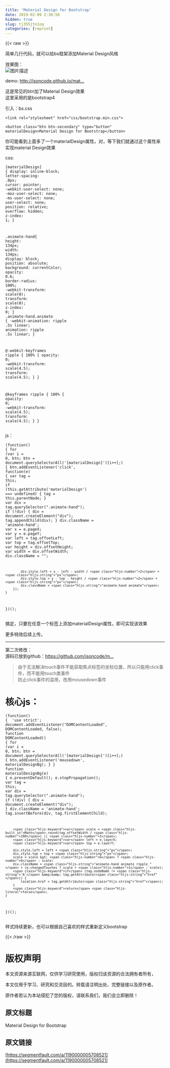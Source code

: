 ```yaml
---
title: 'Material Design for Bootstrap' 
date: 2019-02-09 2:30:58
hidden: true
slug: tj355jtn1oq
categories: [reprint]
---
```


{{< raw >}}

                    
<p>简单几行代码，就可以给bs框架添加Material Design风格</p>
<p>效果图：<br><span class="img-wrap"><img data-src="/img/bVx7b9?w=336&amp;h=83" src="https://static.alili.tech/img/bVx7b9?w=336&amp;h=83" alt="图片描述" title="图片描述" style="cursor: pointer; display: inline;"></span></p>
<p>demo: <a href="http://jsoncode.github.io/materialDesign/" rel="nofollow noreferrer" target="_blank">http://jsoncode.github.io/mat...</a></p>
<p>这是常见的btn加了Material Design效果<br>这里采用的是bootstrap4</p>
<p>引入：bs.css</p>
<div class="widget-codetool" style="display:none;">
      <div class="widget-codetool--inner">
      <span class="selectCode code-tool" data-toggle="tooltip" data-placement="top" title="" data-original-title="全选"></span>
      <span type="button" class="copyCode code-tool" data-toggle="tooltip" data-placement="top" data-clipboard-text="<link rel=&quot;stylesheet&quot; href=&quot;css/bootstrap.min.css&quot;>" title="" data-original-title="复制"></span>
      <span type="button" class="saveToNote code-tool" data-toggle="tooltip" data-placement="top" title="" data-original-title="放进笔记"></span>
      </div>
      </div><pre class="hljs xml"><code style="word-break: break-word; white-space: initial;"><span class="hljs-tag">&lt;<span class="hljs-name">link</span> <span class="hljs-attr">rel</span>=<span class="hljs-string">"stylesheet"</span> <span class="hljs-attr">href</span>=<span class="hljs-string">"css/bootstrap.min.css"</span>&gt;</span></code></pre>
<div class="widget-codetool" style="display:none;">
      <div class="widget-codetool--inner">
      <span class="selectCode code-tool" data-toggle="tooltip" data-placement="top" title="" data-original-title="全选"></span>
      <span type="button" class="copyCode code-tool" data-toggle="tooltip" data-placement="top" data-clipboard-text="<button class=&quot;btn btn-secondary&quot; type=&quot;button&quot; materialDesign>Material Design for Bootstrap</button>" title="" data-original-title="复制"></span>
      <span type="button" class="saveToNote code-tool" data-toggle="tooltip" data-placement="top" title="" data-original-title="放进笔记"></span>
      </div>
      </div><pre class="hljs scala"><code style="word-break: break-word; white-space: initial;">&lt;button <span class="hljs-class"><span class="hljs-keyword">class</span></span>=<span class="hljs-string">"btn btn-secondary"</span> <span class="hljs-class"><span class="hljs-keyword">type</span></span>=<span class="hljs-string">"button"</span> materialDesign&gt;<span class="hljs-type">Material</span> <span class="hljs-type">Design</span> <span class="hljs-keyword">for</span> <span class="hljs-type">Bootstrap</span>&lt;/button&gt;</code></pre>
<p>你可能看到上面多了一个materialDesign属性，对，等下我们就通过这个属性来实现material Design效果</p>
<p>css:</p>
<div class="widget-codetool" style="display:none;">
      <div class="widget-codetool--inner">
      <span class="selectCode code-tool" data-toggle="tooltip" data-placement="top" title="" data-original-title="全选"></span>
      <span type="button" class="copyCode code-tool" data-toggle="tooltip" data-placement="top" data-clipboard-text="[materialDesign] {
    display: inline-block;
    letter-spacing: .8px;
    cursor: pointer;
    -webkit-user-select: none;
    -moz-user-select: none;
    -ms-user-select: none;
    user-select: none;
    position: relative;
    overflow: hidden;
    z-index: 1;
}

.animate-hand{
    height: 134px;
    width: 134px;
    display: block;
    position: absolute;
    background: currentColor;
    opacity: 0.6;
    border-radius: 100%;
    -webkit-transform: scale(0);
    transform: scale(0);
    z-index: 0;
}
.animate-hand.animate {
    -webkit-animation: ripple .5s linear;
    animation: ripple .5s linear;
}

@-webkit-keyframes ripple {
    100% {
        opacity: 0;
        -webkit-transform: scale(4.5);
        transform: scale(4.5);
    }
}

@keyframes ripple {
    100% {
        opacity: 0;
        -webkit-transform: scale(4.5);
        transform: scale(4.5);
    }
}
" title="" data-original-title="复制"></span>
      <span type="button" class="saveToNote code-tool" data-toggle="tooltip" data-placement="top" title="" data-original-title="放进笔记"></span>
      </div>
      </div><pre class="hljs css"><code><span class="hljs-selector-attr">[materialDesign]</span> {
    <span class="hljs-attribute">display</span>: inline-block;
    <span class="hljs-attribute">letter-spacing</span>: .<span class="hljs-number">8px</span>;
    <span class="hljs-attribute">cursor</span>: pointer;
    <span class="hljs-attribute">-webkit-user-select</span>: none;
    <span class="hljs-attribute">-moz-user-select</span>: none;
    <span class="hljs-attribute">-ms-user-select</span>: none;
    <span class="hljs-attribute">user-select</span>: none;
    <span class="hljs-attribute">position</span>: relative;
    <span class="hljs-attribute">overflow</span>: hidden;
    <span class="hljs-attribute">z-index</span>: <span class="hljs-number">1</span>;
}

<span class="hljs-selector-class">.animate-hand</span>{
    <span class="hljs-attribute">height</span>: <span class="hljs-number">134px</span>;
    <span class="hljs-attribute">width</span>: <span class="hljs-number">134px</span>;
    <span class="hljs-attribute">display</span>: block;
    <span class="hljs-attribute">position</span>: absolute;
    <span class="hljs-attribute">background</span>: currentColor;
    <span class="hljs-attribute">opacity</span>: <span class="hljs-number">0.6</span>;
    <span class="hljs-attribute">border-radius</span>: <span class="hljs-number">100%</span>;
    <span class="hljs-attribute">-webkit-transform</span>: <span class="hljs-built_in">scale</span>(0);
    <span class="hljs-attribute">transform</span>: <span class="hljs-built_in">scale</span>(0);
    <span class="hljs-attribute">z-index</span>: <span class="hljs-number">0</span>;
}
<span class="hljs-selector-class">.animate-hand</span><span class="hljs-selector-class">.animate</span> {
    <span class="hljs-attribute">-webkit-animation</span>: ripple .<span class="hljs-number">5s</span> linear;
    <span class="hljs-attribute">animation</span>: ripple .<span class="hljs-number">5s</span> linear;
}

@-<span class="hljs-keyword">webkit</span>-<span class="hljs-keyword">keyframes</span> ripple {
    100% {
        <span class="hljs-attribute">opacity</span>: <span class="hljs-number">0</span>;
        <span class="hljs-attribute">-webkit-transform</span>: <span class="hljs-built_in">scale</span>(4.5);
        <span class="hljs-attribute">transform</span>: <span class="hljs-built_in">scale</span>(4.5);
    }
}

@<span class="hljs-keyword">keyframes</span> ripple {
    100% {
        <span class="hljs-attribute">opacity</span>: <span class="hljs-number">0</span>;
        <span class="hljs-attribute">-webkit-transform</span>: <span class="hljs-built_in">scale</span>(4.5);
        <span class="hljs-attribute">transform</span>: <span class="hljs-built_in">scale</span>(4.5);
    }
}
</code></pre>
<p>js：</p>
<div class="widget-codetool" style="display:none;">
      <div class="widget-codetool--inner">
      <span class="selectCode code-tool" data-toggle="tooltip" data-placement="top" title="" data-original-title="全选"></span>
      <span type="button" class="copyCode code-tool" data-toggle="tooltip" data-placement="top" data-clipboard-text="(function() {
    for (var i = 0, btn; btn = document.querySelectorAll('[materialDesign]')[i++];) {
        btn.addEventListener('click', function(e) {
            var tag = this;
            if (this.getAttribute('materialDesign') === undefined) {
                tag = this.parentNode;
            }
            var div = tag.querySelector(&quot;.animate-hand&quot;);
            if (!div) {
                div = document.createElement(&quot;div&quot;);
                tag.appendChild(div);
            }
            div.className = 'animate-hand';
            var x = e.pageX;
            var y = e.pageY;
            var left = tag.offsetLeft;
            var top = tag.offsetTop;
            var height = div.offsetHeight;
            var width = div.offsetWidth;
            div.className = &quot;&quot;;

            div.style.left = x - left - width / 2 + &quot;px&quot;;
            div.style.top = y - top - height / 2 + &quot;px&quot;;
            div.className = &quot;animate-hand animate&quot;;
        });
    }
})();" title="" data-original-title="复制"></span>
      <span type="button" class="saveToNote code-tool" data-toggle="tooltip" data-placement="top" title="" data-original-title="放进笔记"></span>
      </div>
      </div><pre class="hljs javascript"><code>(<span class="hljs-function"><span class="hljs-keyword">function</span>(<span class="hljs-params"></span>) </span>{
    <span class="hljs-keyword">for</span> (<span class="hljs-keyword">var</span> i = <span class="hljs-number">0</span>, btn; btn = <span class="hljs-built_in">document</span>.querySelectorAll(<span class="hljs-string">'[materialDesign]'</span>)[i++];) {
        btn.addEventListener(<span class="hljs-string">'click'</span>, <span class="hljs-function"><span class="hljs-keyword">function</span>(<span class="hljs-params">e</span>) </span>{
            <span class="hljs-keyword">var</span> tag = <span class="hljs-keyword">this</span>;
            <span class="hljs-keyword">if</span> (<span class="hljs-keyword">this</span>.getAttribute(<span class="hljs-string">'materialDesign'</span>) === <span class="hljs-literal">undefined</span>) {
                tag = <span class="hljs-keyword">this</span>.parentNode;
            }
            <span class="hljs-keyword">var</span> div = tag.querySelector(<span class="hljs-string">".animate-hand"</span>);
            <span class="hljs-keyword">if</span> (!div) {
                div = <span class="hljs-built_in">document</span>.createElement(<span class="hljs-string">"div"</span>);
                tag.appendChild(div);
            }
            div.className = <span class="hljs-string">'animate-hand'</span>;
            <span class="hljs-keyword">var</span> x = e.pageX;
            <span class="hljs-keyword">var</span> y = e.pageY;
            <span class="hljs-keyword">var</span> left = tag.offsetLeft;
            <span class="hljs-keyword">var</span> top = tag.offsetTop;
            <span class="hljs-keyword">var</span> height = div.offsetHeight;
            <span class="hljs-keyword">var</span> width = div.offsetWidth;
            div.className = <span class="hljs-string">""</span>;

            div.style.left = x - left - width / <span class="hljs-number">2</span> + <span class="hljs-string">"px"</span>;
            div.style.top = y - top - height / <span class="hljs-number">2</span> + <span class="hljs-string">"px"</span>;
            div.className = <span class="hljs-string">"animate-hand animate"</span>;
        });
    }
})();</code></pre>
<p>搞定，只要在任意一个标签上添加materialDesign属性，即可实现该效果</p>
<p>更多特效后续上传。</p>
<hr>
<p>第二次修改：<br>源码已放到github：<a href="https://github.com/jsoncode/materialDesign" rel="nofollow noreferrer" target="_blank">https://github.com/jsoncode/m...</a></p>
<blockquote>由于无法解决touch事件不能获取焦点标签的坐标位置，所以只能用click事件，而不能用touch类事件<br>防止click事件的滥用，改用mousedown事件</blockquote>
<h1 id="articleHeader0">核心js：</h1>
<div class="widget-codetool" style="display:none;">
      <div class="widget-codetool--inner">
      <span class="selectCode code-tool" data-toggle="tooltip" data-placement="top" title="" data-original-title="全选"></span>
      <span type="button" class="copyCode code-tool" data-toggle="tooltip" data-placement="top" data-clipboard-text="(function() {
    'use strict';
    document.addEventListener(&quot;DOMContentLoaded&quot;, DOMContentLoaded, false);
    function DOMContentLoaded() {
        for (var i = 0, btn; btn = document.querySelectorAll('[materialDesign]')[i++];) {
            btn.addEventListener('mousedown', materialDesignBg);
        }
    }
    function materialDesignBg(e) {
        e.preventDefault();
        e.stopPropagation();
        var tag = this;
        var div = tag.querySelector(&quot;.animate-hand&quot;);
        if (!div) {
            div = document.createElement(&quot;div&quot;);
        }
        div.className = 'animate-hand';
        tag.insertBefore(div, tag.firstElementChild);

        var scale = Math.round(tag.offsetWidth / 100) || 1;
        var left = e.layerX;
        var top = e.layerY;

        div.style.left = left + &quot;px&quot;;
        div.style.top = top + &quot;px&quot;;
        scale = scale > 6 ? 6 : scale;
        div.className = &quot;animate-hand animate ripple_&quot; + (e.changedTouches ? scale + 1 : scale);
        if (tag.nodeName != 'A' &amp;&amp; tag.getAttribute(&quot;href&quot;)) {
            location.href = tag.getAttribute(&quot;href&quot;);
        }
        return false;
    }
})();" title="" data-original-title="复制"></span>
      <span type="button" class="saveToNote code-tool" data-toggle="tooltip" data-placement="top" title="" data-original-title="放进笔记"></span>
      </div>
      </div><pre class="hljs javascript"><code>(<span class="hljs-function"><span class="hljs-keyword">function</span>(<span class="hljs-params"></span>) </span>{
<span class="hljs-meta">    'use strict'</span>;
    <span class="hljs-built_in">document</span>.addEventListener(<span class="hljs-string">"DOMContentLoaded"</span>, DOMContentLoaded, <span class="hljs-literal">false</span>);
    <span class="hljs-function"><span class="hljs-keyword">function</span> <span class="hljs-title">DOMContentLoaded</span>(<span class="hljs-params"></span>) </span>{
        <span class="hljs-keyword">for</span> (<span class="hljs-keyword">var</span> i = <span class="hljs-number">0</span>, btn; btn = <span class="hljs-built_in">document</span>.querySelectorAll(<span class="hljs-string">'[materialDesign]'</span>)[i++];) {
            btn.addEventListener(<span class="hljs-string">'mousedown'</span>, materialDesignBg);
        }
    }
    <span class="hljs-function"><span class="hljs-keyword">function</span> <span class="hljs-title">materialDesignBg</span>(<span class="hljs-params">e</span>) </span>{
        e.preventDefault();
        e.stopPropagation();
        <span class="hljs-keyword">var</span> tag = <span class="hljs-keyword">this</span>;
        <span class="hljs-keyword">var</span> div = tag.querySelector(<span class="hljs-string">".animate-hand"</span>);
        <span class="hljs-keyword">if</span> (!div) {
            div = <span class="hljs-built_in">document</span>.createElement(<span class="hljs-string">"div"</span>);
        }
        div.className = <span class="hljs-string">'animate-hand'</span>;
        tag.insertBefore(div, tag.firstElementChild);

        <span class="hljs-keyword">var</span> scale = <span class="hljs-built_in">Math</span>.round(tag.offsetWidth / <span class="hljs-number">100</span>) || <span class="hljs-number">1</span>;
        <span class="hljs-keyword">var</span> left = e.layerX;
        <span class="hljs-keyword">var</span> top = e.layerY;

        div.style.left = left + <span class="hljs-string">"px"</span>;
        div.style.top = top + <span class="hljs-string">"px"</span>;
        scale = scale &gt; <span class="hljs-number">6</span> ? <span class="hljs-number">6</span> : scale;
        div.className = <span class="hljs-string">"animate-hand animate ripple_"</span> + (e.changedTouches ? scale + <span class="hljs-number">1</span> : scale);
        <span class="hljs-keyword">if</span> (tag.nodeName != <span class="hljs-string">'A'</span> &amp;&amp; tag.getAttribute(<span class="hljs-string">"href"</span>)) {
            location.href = tag.getAttribute(<span class="hljs-string">"href"</span>);
        }
        <span class="hljs-keyword">return</span> <span class="hljs-literal">false</span>;
    }
})();</code></pre>
<p>样式持续更新，也可以根据自己喜欢的样式重新定义bootstrap</p>

                
{{< /raw >}}

# 版权声明
本文资源来源互联网，仅供学习研究使用，版权归该资源的合法拥有者所有，

本文仅用于学习、研究和交流目的。转载请注明出处、完整链接以及原作者。

原作者若认为本站侵犯了您的版权，请联系我们，我们会立即删除！

## 原文标题
Material Design for Bootstrap

## 原文链接
[https://segmentfault.com/a/1190000005708521](https://segmentfault.com/a/1190000005708521)

